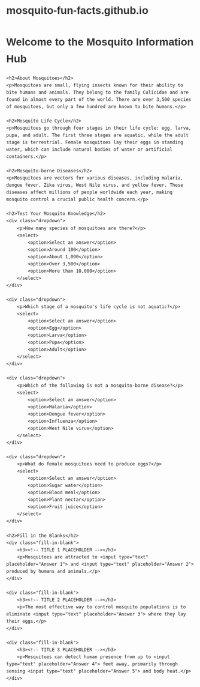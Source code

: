 # mosquito-fun-facts.github.io
<!DOCTYPE html>
<html lang="en">
<head>
    <meta charset="UTF-8">
    <meta name="viewport" content="width=device-width, initial-scale=1.0">
    <title>Mosquito Information Hub</title>
    <style>
        body {
            font-family: Arial, sans-serif;
            line-height: 1.6;
            margin: 0;
            padding: 20px;
        }
        h1, h2 {
            color: #333;
        }
        .dropdown {
            margin-bottom: 20px;
        }
        .fill-in-blank {
            margin-top: 30px;
        }
        input[type="text"] {
            width: 200px;
            padding: 5px;
        }
    </style>
</head>
<body>
    <h1>Welcome to the Mosquito Information Hub</h1>

    <h2>About Mosquitoes</h2>
    <p>Mosquitoes are small, flying insects known for their ability to bite humans and animals. They belong to the family Culicidae and are found in almost every part of the world. There are over 3,500 species of mosquitoes, but only a few hundred are known to bite humans.</p>

    <h2>Mosquito Life Cycle</h2>
    <p>Mosquitoes go through four stages in their life cycle: egg, larva, pupa, and adult. The first three stages are aquatic, while the adult stage is terrestrial. Female mosquitoes lay their eggs in standing water, which can include natural bodies of water or artificial containers.</p>

    <h2>Mosquito-borne Diseases</h2>
    <p>Mosquitoes are vectors for various diseases, including malaria, dengue fever, Zika virus, West Nile virus, and yellow fever. These diseases affect millions of people worldwide each year, making mosquito control a crucial public health concern.</p>

    <h2>Test Your Mosquito Knowledge</h2>
    <div class="dropdown">
        <p>How many species of mosquitoes are there?</p>
        <select>
            <option>Select an answer</option>
            <option>Around 100</option>
            <option>About 1,000</option>
            <option>Over 3,500</option>
            <option>More than 10,000</option>
        </select>
    </div>

    <div class="dropdown">
        <p>Which stage of a mosquito's life cycle is not aquatic?</p>
        <select>
            <option>Select an answer</option>
            <option>Egg</option>
            <option>Larva</option>
            <option>Pupa</option>
            <option>Adult</option>
        </select>
    </div>

    <div class="dropdown">
        <p>Which of the following is not a mosquito-borne disease?</p>
        <select>
            <option>Select an answer</option>
            <option>Malaria</option>
            <option>Dengue fever</option>
            <option>Influenza</option>
            <option>West Nile virus</option>
        </select>
    </div>

    <div class="dropdown">
        <p>What do female mosquitoes need to produce eggs?</p>
        <select>
            <option>Select an answer</option>
            <option>Sugar water</option>
            <option>Blood meal</option>
            <option>Plant nectar</option>
            <option>Fruit juice</option>
        </select>
    </div>

    <h2>Fill in the Blanks</h2>
    <div class="fill-in-blank">
        <h3><!-- TITLE 1 PLACEHOLDER --></h3>
        <p>Mosquitoes are attracted to <input type="text" placeholder="Answer 1"> and <input type="text" placeholder="Answer 2"> produced by humans and animals.</p>
    </div>

    <div class="fill-in-blank">
        <h3><!-- TITLE 2 PLACEHOLDER --></h3>
        <p>The most effective way to control mosquito populations is to eliminate <input type="text" placeholder="Answer 3"> where they lay their eggs.</p>
    </div>

    <div class="fill-in-blank">
        <h3><!-- TITLE 3 PLACEHOLDER --></h3>
        <p>Mosquitoes can detect human presence from up to <input type="text" placeholder="Answer 4"> feet away, primarily through sensing <input type="text" placeholder="Answer 5"> and body heat.</p>
    </div>
</body>
</html>
